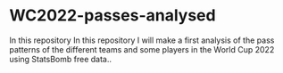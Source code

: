 # WC2022-passes-analysed
In this repository In this repository I will make a first analysis of the pass patterns of the different teams and some players in the World Cup 2022 using StatsBomb free data.. 
